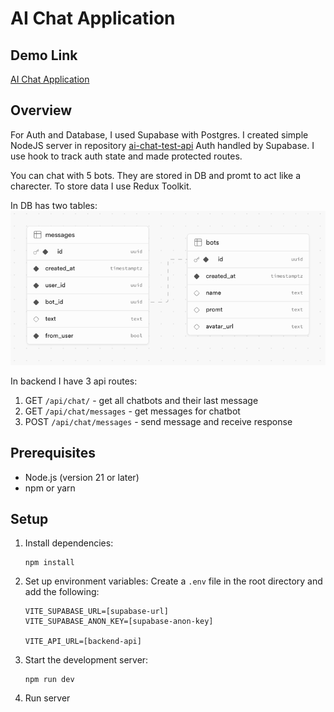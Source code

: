# AI Chat Application

## Demo Link

[AI Chat Application](https://ai-chat-app.vercel.app/)

## Overview

For Auth and Database, I used Supabase with Postgres. I created simple NodeJS server in repository
[ai-chat-test-api]()
Auth handled by Supabase. I use hook to track auth state and made protected routes.

You can chat with 5 bots. They are stored in DB and promt to act like a charecter.
To store data I use Redux Toolkit.

In DB has two tables:
![img.png](img.png)

In backend I have 3 api routes:
1. GET `/api/chat/` - get all chatbots and their last message
2. GET `/api/chat/messages` - get messages for chatbot
3. POST `/api/chat/messages` - send message and receive response


## Prerequisites

- Node.js (version 21 or later)
- npm or yarn

## Setup

1. Install dependencies:
   ```
   npm install
   ```

2. Set up environment variables:
   Create a `.env` file in the root directory and add the following:
   ```
   VITE_SUPABASE_URL=[supabase-url]
   VITE_SUPABASE_ANON_KEY=[supabase-anon-key]
   
   VITE_API_URL=[backend-api]
   ```

3. Start the development server:
   ```
   npm run dev
   ```
4. Run server